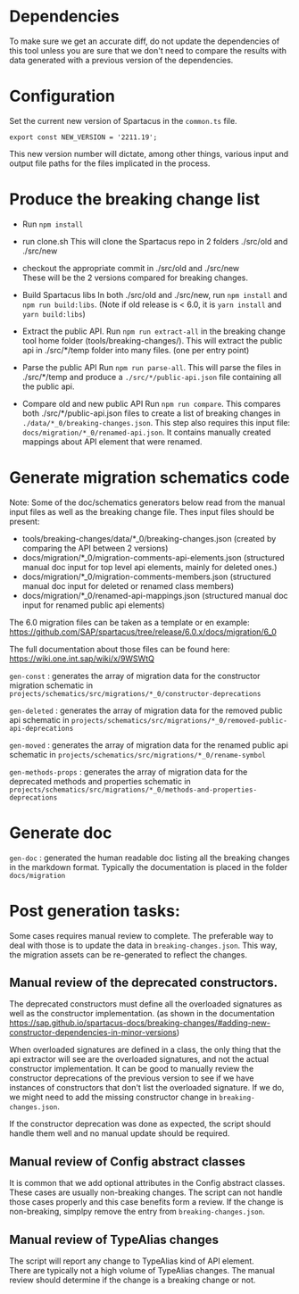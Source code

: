 # Dependencies

To make sure we get an accurate diff, do not update the dependencies of this tool unless you are sure that we don't need to compare the results with data generated with a previous version of the dependencies.

# Configuration

Set the current new version of Spartacus in the `common.ts` file.

```
export const NEW_VERSION = '2211.19';
```

This new version number will dictate, among other things, various input and output file paths for the files implicated in the process.

# Produce the breaking change list

- Run `npm install`

- run clone.sh
This will clone the Spartacus repo in 2 folders ./src/old and ./src/new

- checkout the appropriate commit in ./src/old and ./src/new  
These will be the 2 versions compared for breaking changes.

- Build Spartacus libs
In both ./src/old and ./src/new, run `npm install` and `npm run build:libs`. 
(Note if old release is < 6.0, it is `yarn install` and `yarn build:libs`)


- Extract the public API.
Run `npm run extract-all` in the breaking change tool home folder (tools/breaking-changes/).  This will extract the public api in ./src/*/temp folder into many files. (one per entry point)

- Parse the public API
Run `npm run parse-all`.  This will parse the files in ./src/*/temp and produce a `./src/*/public-api.json` file containing all the public api.

- Compare old and new public API
Run `npm run compare`.  This compares both ./src/*/public-api.json files to create a list of breaking changes in `./data/*_0/breaking-changes.json`.  This step also requires this input file: `docs/migration/*_0/renamed-api.json`.  It contains manually created mappings about API element that were renamed.



# Generate migration schematics code

Note: Some of the doc/schematics generators below read from the manual input files as well as the breaking change file.
Thes input files should be present:
- tools/breaking-changes/data/*_0/breaking-changes.json   (created by comparing the API between 2 versions)
- docs/migration/*_0/migration-comments-api-elements.json (structured manual doc input for top level api elements, mainly for deleted ones.)
- docs/migration/*_0/migration-comments-members.json      (structured manual doc input for deleted or renamed class members)
- docs/migration/*_0/renamed-api-mappings.json            (structured manual doc input for renamed public api elements)

The 6.0 migration files can be taken as a template or en example: https://github.com/SAP/spartacus/tree/release/6.0.x/docs/migration/6_0

The full documentation about those files can be found here: https://wiki.one.int.sap/wiki/x/9WSWtQ

`gen-const` : generates the array of migration data for the constructor migration schematic in `projects/schematics/src/migrations/*_0/constructor-deprecations`


`gen-deleted` : generates the array of migration data for the removed public api schematic in `projects/schematics/src/migrations/*_0/removed-public-api-deprecations`


`gen-moved` : generates the array of migration data for the renamed public api schematic in `projects/schematics/src/migrations/*_0/rename-symbol`


`gen-methods-props` : generates the array of migration data for the deprecated methods and properties schematic in `projects/schematics/src/migrations/*_0/methods-and-properties-deprecations`

# Generate doc
`gen-doc` : generated the human readable doc listing all the breaking changes in the markdown format.
Typically the documentation is placed in the folder `docs/migration`


# Post generation tasks:

Some cases requires manual review to complete.  The preferable way to deal with those is to update the data in `breaking-changes.json`.  This way, the migration assets can be re-generated to reflect the changes.

## Manual review of the deprecated constructors.

The deprecated constructors must define all the overloaded signatures as well as the constructor implementation. (as shown in the documentation https://sap.github.io/spartacus-docs/breaking-changes/#adding-new-constructor-dependencies-in-minor-versions)

When overloaded signatures are defined in a class, the only thing that the api extractor will see are the overloaded signatures, and not the actual constructor implementation. It can be good to manually review the constructor deprecations of the previous version to see if we have instances of constructors that don't list the overloaded signature.  If we do, we might need to add the missing constructor change in `breaking-changes.json`.

If the constructor deprecation was done as expected, the script should handle them well and no manual update should be required.

## Manual review of Config abstract classes

It is common that we add optional attributes in the Config abstract classes.  These cases are usually non-breaking changes.  The script can not handle those cases properly and this case benefits form a review.  If the change is non-breaking, simplpy remove the entry from `breaking-changes.json`.

## Manual review of TypeAlias changes

The script will report any change to TypeAlias kind of API element.  
There are typically not a high volume of TypeAlias changes.
The manual review should determine if the change is a breaking change or not.
